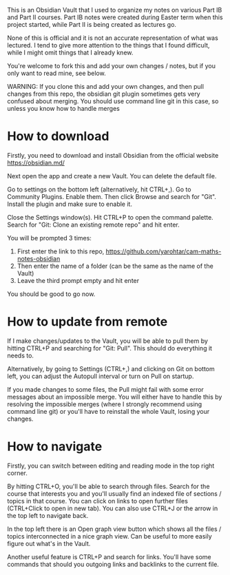 This is an Obsidian Vault that I used to organize my notes on various Part IB and Part II courses. Part IB notes were created during Easter term when this project started, while Part II is being created as lectures go. 

None of this is official and it is not an accurate representation of what was lectured. I tend to give more attention to the things that I found difficult, while I might omit things that I already knew. 

You're welcome to fork this and add your own changes / notes, but if you only want to read mine, see below.

WARNING: If you clone this and add your own changes, and then pull changes from this repo, the obsidian git plugin sometimes gets very confused about merging. You should use command line git in this case, so unless you know how to handle merges 

# How to download
Firstly, you need to download and install Obsidian from the official website https://obsidian.md/

Next open the app and create a new Vault. You can delete the default file.

Go to settings on the bottom left (alternatively, hit CTRL+,). Go to Community Plugins. Enable them. Then click Browse and search for "Git". Install the plugin and make sure to enable it. 

Close the Settings window(s). Hit CTRL+P to open the command palette. Search for "Git: Clone an existing remote repo" and hit enter.

You will be prompted 3 times:
1. First enter the link to this repo, https://github.com/yarohtar/cam-maths-notes-obsidian
2. Then enter the name of a folder (can be the same as the name of the Vault)
3. Leave the third prompt empty and hit enter

You should be good to go now. 

# How to update from remote
If I make changes/updates to the Vault, you will be able to pull them by hitting CTRL+P and searching for "Git: Pull". This should do everything it needs to.

Alternatively, by going to Settings (CTRL+,) and clicking on Git on bottom left, you can adjust the Autopull interval or turn on Pull on startup.

If you made changes to some files, the Pull might fail with some error messages about an impossible merge. You will either have to handle this by resolving the impossible merges (where I strongly recommend using command line git) or you'll have to reinstall the whole Vault, losing your changes.

# How to navigate
Firstly, you can switch between editing and reading mode in the top right corner.

By hitting CTRL+O, you'll be able to search through files. Search for the course that interests you and you'll usually find an indexed file of sections / topics in that course. You can click on links to open further files (CTRL+Click to open in new tab). You can also use CTRL+J or the arrow in the top left to navigate back. 

In the top left there is an Open graph view button which shows all the files / topics interconnected in a nice graph view. Can be useful to more easily figure out what's in the Vault.

Another useful feature is CTRL+P and search for links. You'll have some commands that should you outgoing links and backlinks to the current file.